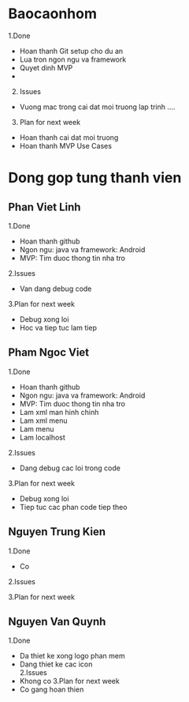 # Baocaonhom


1.Done
- Hoan thanh Git setup cho du an
- Lua tron ngon ngu va framework
- Quyet dinh MVP
-

2. Issues
- Vuong mac trong cai dat moi truong lap trinh
....

3. Plan for next week
- Hoan thanh cai dat moi truong
- Hoan thanh MVP Use Cases


# Dong gop tung thanh vien

## Phan Viet Linh

1.Done
- Hoan thanh github
- Ngon ngu: java va framework: Android
- MVP: Tim duoc thong tin nha tro

2.Issues
- Van dang debug code

3.Plan for next week
- Debug xong loi
- Hoc va tiep tuc lam tiep


## Pham Ngoc Viet

1.Done
- Hoan thanh github
- Ngon ngu: java va framework: Android
- MVP: Tim duoc thong tin nha tro
- Lam xml man hinh chinh
- Lam xml menu
- Lam menu 
- Lam localhost

2.Issues
- Dang debug cac loi trong code

3.Plan for next week
- Debug xong loi
- Tiep tuc cac phan code tiep theo

## Nguyen Trung Kien

1.Done
- Co

2.Issues

3.Plan for next week

## Nguyen Van Quynh

1.Done
- Da thiet ke xong logo phan mem
- Dang thiet ke cac icon  
2.Issues
- Khong co
3.Plan for next week
- Co gang hoan thien 

